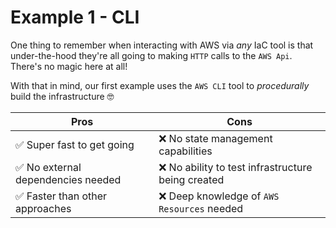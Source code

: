 # Example 1 - CLI

One thing to remember when interacting with AWS via _any_ IaC tool is that under-the-hood they're all going to making `HTTP` calls to the `AWS Api`. There's no magic here at all!

With that in mind, our first example uses the `AWS CLI` tool to _procedurally_ build the infrastructure 🤓

|Pros|Cons|
|----|----|
|✅ Super fast to get going|❌ No state management capabilities|
|✅ No external dependencies needed|❌ No ability to test infrastructure being created|
|✅ Faster than other approaches|❌ Deep knowledge of `AWS Resources` needed|